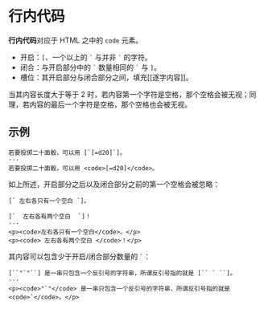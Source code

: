 # 行内代码

**行内代码**对应于 HTML 之中的 `code` 元素。

- 开启：`[`、一个以上的 `` ` `` 与并非 `` ` `` 的字符。
- 闭合：与开启部分中的 `` ` `` 数量相同的 `` ` `` 与 `]`。
- 槽位：其开启部分与闭合部分之间，填充[[逐字内容]]。

当其内容长度大于等于 2 时，若内容第一个字符是空格，那个空格会被无视；同<wbr />
理，若内容的最后一个字符是空格，那个空格也会被无视。

## 示例

```example
若要投掷二十面骰，可以用 [`[=d20]`]。
···
若要投掷二十面骰，可以用 <code>[=d20]</code>。
```

如上所述，开启部分之后以及闭合部分之前的第一个空格会被忽略：

```example
[` 左右各只有一个空白 `]。

[`  左右各有两个空白  `]！
···
<p><code>左右各只有一个空白</code>。</p>
<p><code> 左右各有两个空白 </code>！</p>
```

其内容可以包含少于开启/闭合部分数量的 `` ` ``：

```example
[``"`"``] 是一串只包含一个反引号的字符串，所谓反引号指的就是 [`` ` ``]。
···
<p><code>"`"</code> 是一串只包含一个反引号的字符串，所谓反引号指的就是 <code>`</code>。</p>
```
